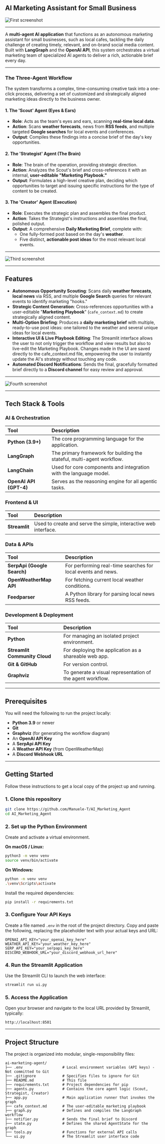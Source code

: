 ## AI Marketing Assistant for Small Business

![First screenshot](./screenshots/01.jpg)

-----
A **multi-agent AI application** that functions as an autonomous marketing assistant for small businesses, such as local cafes, tackling the daily challenge of creating timely, relevant, and on-brand social media content. Built with **LangGraph** and the **OpenAI API**, this system orchestrates a virtual marketing team of specialized AI agents to deliver a rich, actionable brief every day.

---
### The Three-Agent Workflow

The system transforms a complex, time-consuming creative task into a one-click process, delivering a set of customized and strategically aligned marketing ideas directly to the business owner.

#### 1. The 'Scout' Agent (Eyes & Ears)
* **Role**: Acts as the team's eyes and ears, scanning **real-time local data**.
* **Action**: Scans **weather forecasts**, news from **RSS feeds**, and multiple targeted **Google searches** for local events and conferences.
* **Output**: Compiles these findings into a concise brief of the day's key opportunities.

#### 2. The 'Strategist' Agent (The Brain)
* **Role**: The brain of the operation, providing strategic direction.
* **Action**: Analyzes the Scout's brief and cross-references it with an internal, **user-editable "Marketing Playbook."**
* **Output**: Formulates a high-level creative plan, deciding which opportunities to target and issuing specific instructions for the type of content to be created.

#### 3. The 'Creator' Agent (Execution)
* **Role**: Executes the strategic plan and assembles the final product.
* **Action**: Takes the Strategist's instructions and assembles the final, polished output.
* **Output**: A comprehensive **Daily Marketing Brief**, complete with:
    * One fully-formed post based on the day's **weather**.
    * Five distinct, **actionable post ideas** for the most relevant local events.
-----
![Third screenshot](./screenshots/03.jpg)

-----
## Features

  * **Autonomous Opportunity Scouting**: Scans daily **weather forecasts**, **local news** via RSS, and multiple **Google Search** queries for relevant events to identify marketing "hooks."
  * **Strategic Content Generation**: Cross-references opportunities with a user-editable "**Marketing Playbook**" (`cafe_context.md`) to create strategically aligned content.
  * **Multi-Option Briefing**: Produces a **daily marketing brief** with multiple, ready-to-use post ideas: one tailored to the weather and several unique ideas for local events.
  * **Interactive UI & Live Playbook Editing**: The Streamlit interface allows the user to not only trigger the workflow and view results but also to live-edit the Marketing Playbook. Changes made in the UI are saved directly to the cafe_context.md file, empowering the user to instantly update the AI's strategy without touching any code.
  * **Automated Discord Notifications**: Sends the final, gracefully formatted brief directly to a **Discord channel** for easy review and approval.

-----
![Fourth screenshot](./screenshots/04.jpg)

-----
## Tech Stack & Tools

### AI & Orchestration

| Tool | Description |
| :--- | :--- |
| **Python (3.9+)** | The core programming language for the application. |
| **LangGraph** | The primary framework for building the stateful, multi-agent workflow. |
| **LangChain** | Used for core components and integration with the language model. |
| **OpenAI API (GPT-4)** | Serves as the reasoning engine for all agentic tasks. |

### Frontend & UI

| Tool | Description |
| :--- | :--- |
| **Streamlit** | Used to create and serve the simple, interactive web interface. |

### Data & APIs

| Tool | Description |
| :--- | :--- |
| **SerpApi (Google Search)** | For performing real-time searches for local events and news. |
| **OpenWeatherMap API** | For fetching current local weather conditions. |
| **Feedparser** | A Python library for parsing local news RSS feeds. |

### Development & Deployment

| Tool | Description |
| :--- | :--- |
| **Python** | For managing an isolated project environment. |
| **Streamlit Community Cloud** | For deploying the application as a shareable web app. |
| **Git & GitHub** | For version control. |
| **Graphviz** | To generate a visual representation of the agent workflow. |

-----
## Prerequisites

You will need the following to run the project locally:

  * **Python 3.9** or newer
  * **Git**
  * **Graphviz** (for generating the workflow diagram)
  * An **OpenAI API Key**
  * A **SerpApi API Key**
  * A **Weather API Key** (from OpenWeatherMap)
  * A **Discord Webhook URL**

-----
## Getting Started

Follow these instructions to get a local copy of the project up and running.

### 1\. Clone this repository

```bash
git clone https://github.com/Manuele-T/AI_Marketing_Agent
cd AI_Marketing_Agent
```

### 2\. Set up the Python Environment

Create and activate a virtual environment.

**On macOS / Linux:**

```bash
python3 -m venv venv
source venv/bin/activate
```

**On Windows:**

```bash
python -m venv venv
.\venv\Scripts\activate
```

Install the required dependencies:

```bash
pip install -r requirements.txt
```

### 3\. Configure Your API Keys

Create a file named `.env` in the root of the project directory. Copy and paste the following, replacing the placeholder text with your actual keys and URL:

```env
OPENAI_API_KEY="your_openai_key_here"
WEATHER_API_KEY="your_weather_key_here"
SERP_API_KEY="your_serpapi_key_here"
DISCORD_WEBHOOK_URL="your_discord_webhook_url_here"
```

### 4\. Run the Streamlit Application

Use the Streamlit CLI to launch the web interface:

```bash
streamlit run ui.py
```

### 5\. Access the Application

Open your browser and navigate to the local URL provided by Streamlit, typically:

`http://localhost:8501`

-----
## Project Structure

The project is organized into modular, single-responsibility files:

```
ai-marketing-agent/
├── .env                  # Local environment variables (API keys) - Not committed to Git
├── .gitignore            # Specifies files to ignore for Git
├── README.md             # This file
├── requirements.txt      # Project dependencies for pip
├── agents.py             # Contains the core agent logic (Scout, Strategist, Creator)
├── app.py                # Main application runner that invokes the graph
├── cafe_context.md       # The user-editable marketing playbook
├── graph.py              # Defines and compiles the LangGraph workflow
├── notifier.py           # Sends the final brief to Discord
├── state.py              # Defines the shared AgentState for the graph
├── tools.py              # Functions for external API calls
└── ui.py                 # The Streamlit user interface code
```